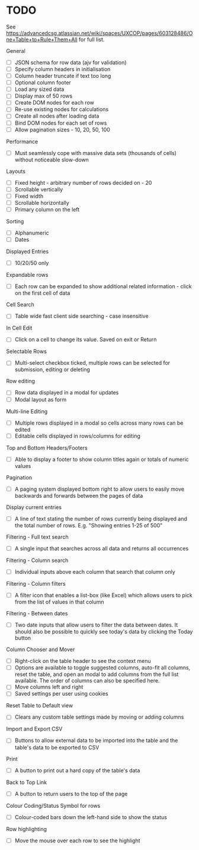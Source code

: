 # TODO

See https://advancedcsg.atlassian.net/wiki/spaces/UXCOP/pages/603128486/One+Table+to+Rule+Them+All for full list.

General

- [ ] JSON schema for row data (ajv for validation)
- [ ] Specify column headers in initialisation
- [ ] Column header truncate if text too long
- [ ] Optional column footer
- [ ] Load any sized data
- [ ] Display max of 50 rows
- [ ] Create DOM nodes for each row
- [ ] Re-use existing nodes for calculations
- [ ] Create all nodes after loading data
- [ ] Bind DOM nodes for each set of rows
- [ ] Allow pagination sizes - 10, 20, 50, 100

Performance

- [ ] Must seamlessly cope with massive data sets (thousands of cells) without noticeable slow-down

Layouts

- [ ] Fixed height - arbitrary number of rows decided on - 20
- [ ] Scrollable vertically
- [ ] Fixed width
- [ ] Scrollable horizontally
- [ ] Primary column on the left

Sorting

- [ ] Alphanumeric
- [ ] Dates

Displayed Entries

- [ ] 10/20/50 only

Expandable rows

- [ ] Each row can be expanded to show additional related information - click on the first cell of data

Cell Search

- [ ] Table wide fast client side searching - case insensitive

In Cell Edit

- [ ] Click on a cell to change its value. Saved on exit or Return

Selectable Rows

- [ ] Multi-select checkbox ticked, multiple rows can be selected for submission, editing or deleting

Row editing

- [ ] Row data displayed in a modal for updates
- [ ] Modal layout as form

Multi-line Editing

- [ ] Multiple rows displayed in a modal so cells across many rows can be edited
- [ ] Editable cells displayed in rows/columns for editing

Top and Bottom Headers/Footers

- [ ] Able to display a footer to show column titles again or totals of numeric values

Pagination

- [ ] A paging system displayed bottom right to allow users to easily move backwards and forwards between the pages of data

Display current entries

- [ ] A line of text stating the number of rows currently being displayed and the total number of rows. E.g. "Showing entries 1-25 of 500"

Filtering - Full text search

- [ ] A single input that searches across all data and returns all occurrences

Filtering - Column search

- [ ] Individual inputs above each column that search that column only

Filtering - Column filters

- [ ] A filter icon that enables a list-box (like Excel) which allows users to pick from the list of values in that column

Filtering - Between dates

- [ ] Two date inputs that allow users to filter the data between dates. It should also be possible to quickly see today's data by clicking the Today button

Column Chooser and Mover

- [ ] Right-click on the table header to see the context menu
- [ ] Options are available to toggle suggested columns, auto-fit all columns, reset the table, and open an modal to add columns from the full list available. The order of columns can also be specified here.
- [ ] Move columns left and right
- [ ] Saved settings per user using cookies

Reset Table to Default view

- [ ] Clears any custom table settings made by moving or adding columns

Import and Export CSV

- [ ] Buttons to allow external data to be imported into the table and the table's data to be exported to CSV

Print

- [ ] A button to print out a hard copy of the table's data

Back to Top Link

- [ ] A button to return users to the top of the page

Colour Coding/Status Symbol for rows

- [ ] Colour-coded bars down the left-hand side to show the status

Row highlighting

- [ ] Move the mouse over each row to see the highlight
